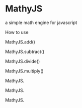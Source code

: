 # MathyJS
a simple math engine for javascript 


How to use 

MathyJS.add()

MathyJS.subtract()

MathyJS.divide()

MathyJS.multiply()

MathyJS.

MathyJS.

MathyJS.
